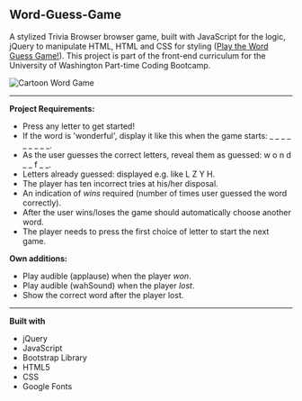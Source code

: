 ## Word-Guess-Game

A stylized Trivia Browser browser game, built with JavaScript for the logic, jQuery to manipulate HTML, HTML and CSS for styling ([Play the Word Guess Game!]( https://heidijvr.github.io/Word-Guess-Game/)).
This project is part of the front-end curriculum for the University of Washington Part-time Coding Bootcamp.

<img src="https://heidijvr.github.io/Word-Guess-Game/assets/images/cartoon.word.game.png" alt="Cartoon Word Game">

-----

**Project Requirements:**

* Press any letter to get started!
* If the word is 'wonderful', display it like this when the game starts: _ _ _ _ _ _ _ _ _.
* As the user guesses the correct letters, reveal them as guessed: w o n d _  _ f _ _.
* Letters already guessed: displayed e.g. like L Z Y H.
* The player has ten incorrect tries at his/her disposal.
* An indication of _wins_ required (number of times user guessed the word correctly).
* After the user wins/loses the game should automatically choose another word.
* The player needs to press the first choice of letter to start the next game.

**Own additions:**

* Play audible (applause) when the player *won*.
* Play audible (wahSound) when the player *lost*.
* Show the correct word after the player lost.

-----

**Built with**

* jQuery
* JavaScript
* Bootstrap Library
* HTML5
* CSS
* Google Fonts
